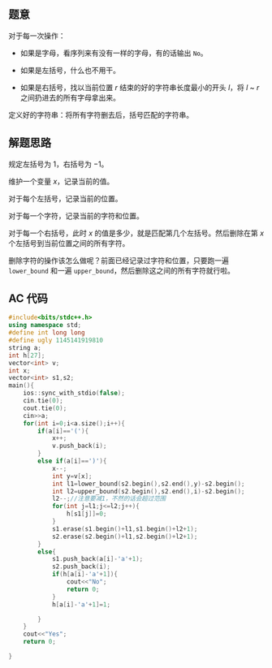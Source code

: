## 题意
对于每一次操作：
* 如果是字母，看序列来有没有一样的字母，有的话输出 `No`。

* 如果是左括号，什么也不用干。

* 如果是右括号，找以当前位置 $r$ 结束的好的字符串长度最小的开头 $l$，将 $l$ ~ $r$ 之间扔进去的所有字母拿出来。

定义好的字符串：将所有字符删去后，括号匹配的字符串。
## 解题思路
规定左括号为 $1$，右括号为 $-1$。

维护一个变量 $x$，记录当前的值。

对于每个左括号，记录当前的位置。

对于每一个字符，记录当前的字符和位置。

对于每一个右括号，此时 $x$ 的值是多少，就是匹配第几个左括号。然后删除在第 $x$ 个左括号到当前位置之间的所有字符。

删除字符的操作该怎么做呢？前面已经记录过字符和位置，只要跑一遍 `lower_bound` 和一遍 `upper_bound`，然后删除这之间的所有字符就行啦。
## AC 代码
```cpp
#include<bits/stdc++.h>
using namespace std;
#define int long long
#define ugly 1145141919810
string a;
int h[27];
vector<int> v;
int x;
vector<int> s1,s2;
main(){
	ios::sync_with_stdio(false);
	cin.tie(0);
	cout.tie(0);
	cin>>a;
	for(int i=0;i<a.size();i++){
		if(a[i]=='('){	
			x++;
			v.push_back(i);
		}
		else if(a[i]==')'){
			x--;
			int y=v[x];
			int l1=lower_bound(s2.begin(),s2.end(),y)-s2.begin();
			int l2=upper_bound(s2.begin(),s2.end(),i)-s2.begin();
			l2--;//注意要减1，不然的话会超过范围
			for(int j=l1;j<=l2;j++){
				h[s1[j]]=0;
			}
			s1.erase(s1.begin()+l1,s1.begin()+l2+1);
			s2.erase(s2.begin()+l1,s2.begin()+l2+1);
		}
		else{
			s1.push_back(a[i]-'a'+1);
			s2.push_back(i);
			if(h[a[i]-'a'+1]){
				cout<<"No";
				return 0;
			}
			h[a[i]-'a'+1]=1;

		}
	}
	cout<<"Yes";
	return 0;

}
```
